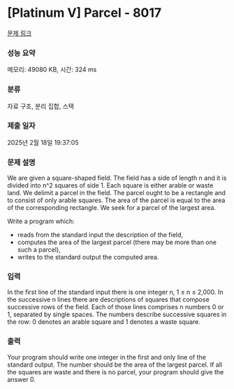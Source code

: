 # [Platinum V] Parcel - 8017 

[문제 링크](https://www.acmicpc.net/problem/8017) 

### 성능 요약

메모리: 49080 KB, 시간: 324 ms

### 분류

자료 구조, 분리 집합, 스택

### 제출 일자

2025년 2월 18일 19:37:05

### 문제 설명

<p>We are given a square-shaped field. The field has a side of length n and it is divided into n^2 squares of side 1. Each square is either arable or waste land. We delimit a parcel in the field. The parcel ought to be a rectangle and to consist of only arable squares. The area of the parcel is equal to the area of the corresponding rectangle. We seek for a parcel of the largest area.</p>

<p>Write a program which:</p>

<ul>
	<li>reads from the standard input the description of the field,</li>
	<li>computes the area of the largest parcel (there may be more than one such a parcel),</li>
	<li>writes to the standard output the computed area.</li>
</ul>

### 입력 

 <p>In the first line of the standard input there is one integer n, 1 ≤ n ≤ 2,000. In the successive n lines there are descriptions of squares that compose successive rows of the field. Each of those lines comprises n numbers 0 or 1, separated by single spaces. The numbers describe successive squares in the row: 0 denotes an arable square and 1 denotes a waste square.</p>

### 출력 

 <p>Your program should write one integer in the first and only line of the standard output. The number should be the area of the largest parcel. If all the squares are waste and there is no parcel, your program should give the answer 0.</p>

